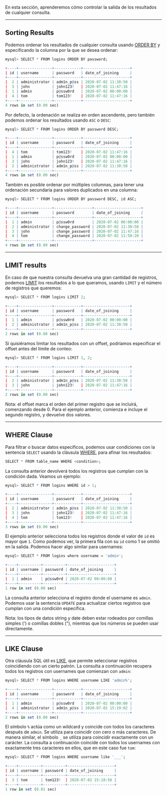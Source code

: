 En esta sección, aprenderemos cómo controlar la salida de los resultados de cualquier consulta.

---

## Sorting Results

Podemos ordenar los resultados de cualquier consulta usando [ORDER BY](https://dev.mysql.com/doc/refman/8.0/en/order-by-optimization.html) y especificando la columna por la que se desea ordenar:

```r
mysql> SELECT * FROM logins ORDER BY password;

+----+---------------+------------+---------------------+
| id | username      | password   | date_of_joining     |
+----+---------------+------------+---------------------+
|  2 | administrator | adm1n_p@ss | 2020-07-02 11:30:50 |
|  3 | john          | john123!   | 2020-07-02 11:47:16 |
|  1 | admin         | p@ssw0rd   | 2020-07-02 00:00:00 |
|  4 | tom           | tom123!    | 2020-07-02 11:47:16 |
+----+---------------+------------+---------------------+
4 rows in set (0.00 sec)
```

Por defecto, la ordenación se realiza en orden ascendente, pero también podemos ordenar los resultados usando `ASC` o `DESC`:

```r
mysql> SELECT * FROM logins ORDER BY password DESC;

+----+---------------+------------+---------------------+
| id | username      | password   | date_of_joining     |
+----+---------------+------------+---------------------+
|  4 | tom           | tom123!    | 2020-07-02 11:47:16 |
|  1 | admin         | p@ssw0rd   | 2020-07-02 00:00:00 |
|  3 | john          | john123!   | 2020-07-02 11:47:16 |
|  2 | administrator | adm1n_p@ss | 2020-07-02 11:30:50 |
+----+---------------+------------+---------------------+
4 rows in set (0.00 sec)
```

También es posible ordenar por múltiples columnas, para tener una ordenación secundaria para valores duplicados en una columna:

```r
mysql> SELECT * FROM logins ORDER BY password DESC, id ASC;

+----+---------------+-----------------+---------------------+
| id | username      | password        | date_of_joining     |
+----+---------------+-----------------+---------------------+
|  1 | admin         | p@ssw0rd        | 2020-07-02 00:00:00 |
|  2 | administrator | change_password | 2020-07-02 11:30:50 |
|  3 | john          | change_password | 2020-07-02 11:47:16 |
|  4 | tom           | change_password | 2020-07-02 11:50:20 |
+----+---------------+-----------------+---------------------+
4 rows in set (0.00 sec)
```

---

## LIMIT results

En caso de que nuestra consulta devuelva una gran cantidad de registros, podemos [LIMIT](https://dev.mysql.com/doc/refman/8.0/en/limit-optimization.html) los resultados a lo que queramos, usando `LIMIT` y el número de registros que queremos:

```r
mysql> SELECT * FROM logins LIMIT 2;

+----+---------------+------------+---------------------+
| id | username      | password   | date_of_joining     |
+----+---------------+------------+---------------------+
|  1 | admin         | p@ssw0rd   | 2020-07-02 00:00:00 |
|  2 | administrator | adm1n_p@ss | 2020-07-02 11:30:50 |
+----+---------------+------------+---------------------+
2 rows in set (0.00 sec)
```

Si quisiéramos limitar los resultados con un offset, podríamos especificar el offset antes del límite de conteo:

```r
mysql> SELECT * FROM logins LIMIT 1, 2;

+----+---------------+------------+---------------------+
| id | username      | password   | date_of_joining     |
+----+---------------+------------+---------------------+
|  2 | administrator | adm1n_p@ss | 2020-07-02 11:30:50 |
|  3 | john          | john123!   | 2020-07-02 11:47:16 |
+----+---------------+------------+---------------------+
2 rows in set (0.00 sec)
```

Nota: el offset marca el orden del primer registro que se incluirá, comenzando desde 0. Para el ejemplo anterior, comienza e incluye el segundo registro, y devuelve dos valores.

---

## WHERE Clause

Para filtrar o buscar datos específicos, podemos usar condiciones con la sentencia `SELECT` usando la cláusula [WHERE](https://dev.mysql.com/doc/refman/8.0/en/where-optimization.html), para afinar los resultados:

```r
SELECT * FROM table_name WHERE <condition>;
```

La consulta anterior devolverá todos los registros que cumplan con la condición dada. Veamos un ejemplo:

```r
mysql> SELECT * FROM logins WHERE id > 1;

+----+---------------+------------+---------------------+
| id | username      | password   | date_of_joining     |
+----+---------------+------------+---------------------+
|  2 | administrator | adm1n_p@ss | 2020-07-02 11:30:50 |
|  3 | john          | john123!   | 2020-07-02 11:47:16 |
|  4 | tom           | tom123!    | 2020-07-02 11:47:16 |
+----+---------------+------------+---------------------+
3 rows in set (0.00 sec)
```

El ejemplo anterior selecciona todos los registros donde el valor de `id` es mayor que `1`. Como podemos ver, la primera fila con su `id` como 1 se omitió en la salida. Podemos hacer algo similar para usernames:

```r
mysql> SELECT * FROM logins where username = 'admin';

+----+----------+----------+---------------------+
| id | username | password | date_of_joining     |
+----+----------+----------+---------------------+
|  1 | admin    | p@ssw0rd | 2020-07-02 00:00:00 |
+----+----------+----------+---------------------+
1 row in set (0.00 sec)
```

La consulta anterior selecciona el registro donde el username es `admin`. Podemos usar la sentencia `UPDATE` para actualizar ciertos registros que cumplan con una condición específica.

Nota: los tipos de datos string y date deben estar rodeados por comillas simples (') o comillas dobles ("), mientras que los números se pueden usar directamente.

---

## LIKE Clause

Otra cláusula SQL útil es [LIKE](https://dev.mysql.com/doc/refman/8.0/en/pattern-matching.html), que permite seleccionar registros coincidiendo con un cierto patrón. La consulta a continuación recupera todos los registros con usernames que comienzan con `admin`:

```r
mysql> SELECT * FROM logins WHERE username LIKE 'admin%';

+----+---------------+------------+---------------------+
| id | username      | password   | date_of_joining     |
+----+---------------+------------+---------------------+
|  1 | admin         | p@ssw0rd   | 2020-07-02 00:00:00 |
|  4 | administrator | adm1n_p@ss | 2020-07-02 15:19:02 |
+----+---------------+------------+---------------------+
2 rows in set (0.00 sec)
```

El símbolo `%` actúa como un wildcard y coincide con todos los caracteres después de `admin`. Se utiliza para coincidir con cero o más caracteres. De manera similar, el símbolo `_` se utiliza para coincidir exactamente con un carácter. La consulta a continuación coincide con todos los usernames con exactamente tres caracteres en ellos, que en este caso fue `tom`:

```r
mysql> SELECT * FROM logins WHERE username like '___';

+----+----------+----------+---------------------+
| id | username | password | date_of_joining     |
+----+----------+----------+---------------------+
|  3 | tom      | tom123!  | 2020-07-02 15:18:56 |
+----+----------+----------+---------------------+
1 row in set (0.01 sec)
```
